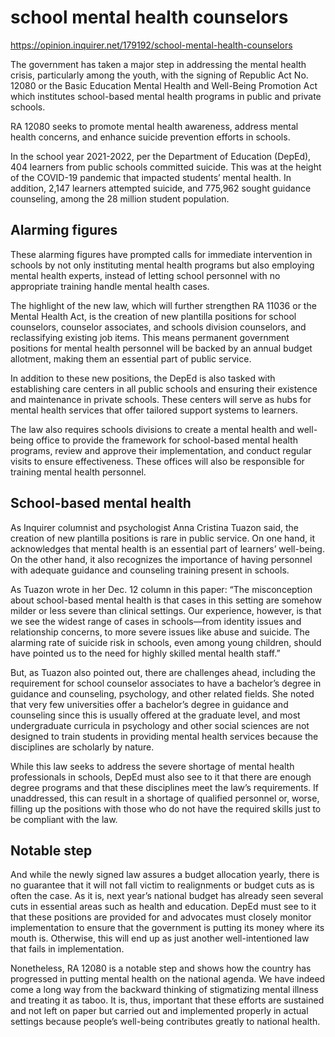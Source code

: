 # school mental health counselors

https://opinion.inquirer.net/179192/school-mental-health-counselors



The government has taken a major step in addressing the mental health crisis, particularly among the youth, with the signing of Republic Act No. 12080 or the Basic Education Mental Health and Well-Being Promotion Act which institutes school-based mental health programs in public and private schools.

RA 12080 seeks to promote mental health awareness, address mental health concerns, and enhance suicide prevention efforts in schools.

In the school year 2021-2022, per the Department of Education (DepEd), 404 learners from public schools committed suicide. This was at the height of the COVID-19 pandemic that impacted students’ mental health. In addition, 2,147 learners attempted suicide, and 775,962 sought guidance counseling, among the 28 million student population.



##  Alarming figures



These alarming figures have prompted calls for immediate intervention in schools by not only instituting mental health programs but also employing mental health experts, instead of letting school personnel with no appropriate training handle mental health cases.

The highlight of the new law, which will further strengthen RA 11036 or the Mental Health Act, is the creation of new plantilla positions for school counselors, counselor associates, and schools division counselors, and reclassifying existing job items. This means permanent government positions for mental health personnel will be backed by an annual budget allotment, making them an essential part of public service.

In addition to these new positions, the DepEd is also tasked with establishing care centers in all public schools and ensuring their existence and maintenance in private schools. These centers will serve as hubs for mental health services that offer tailored support systems to learners.

The law also requires schools divisions to create a mental health and well-being office to provide the framework for school-based mental health programs, review and approve their implementation, and conduct regular visits to ensure effectiveness. These offices will also be responsible for training mental health personnel.



##  School-based mental health



As Inquirer columnist and psychologist Anna Cristina Tuazon said, the creation of new plantilla positions is rare in public service. On one hand, it acknowledges that mental health is an essential part of learners’ well-being. On the other hand, it also recognizes the importance of having personnel with adequate guidance and counseling training present in schools.

As Tuazon wrote in her Dec. 12 column in this paper: “The misconception about school-based mental health is that cases in this setting are somehow milder or less severe than clinical settings. Our experience, however, is that we see the widest range of cases in schools—from identity issues and relationship concerns, to more severe issues like abuse and suicide. The alarming rate of suicide risk in schools, even among young children, should have pointed us to the need for highly skilled mental health staff.”

But, as Tuazon also pointed out, there are challenges ahead, including the requirement for school counselor associates to have a bachelor’s degree in guidance and counseling, psychology, and other related fields. She noted that very few universities offer a bachelor’s degree in guidance and counseling since this is usually offered at the graduate level, and most undergraduate curricula in psychology and other social sciences are not designed to train students in providing mental health services because the disciplines are scholarly by nature.

While this law seeks to address the severe shortage of mental health professionals in schools, DepEd must also see to it that there are enough degree programs and that these disciplines meet the law’s requirements. If unaddressed, this can result in a shortage of qualified personnel or, worse, filling up the positions with those who do not have the required skills just to be compliant with the law.



##  Notable step



And while the newly signed law assures a budget allocation yearly, there is no guarantee that it will not fall victim to realignments or budget cuts as is often the case. As it is, next year’s national budget has already seen several cuts in essential areas such as health and education. DepEd must see to it that these positions are provided for and advocates must closely monitor implementation to ensure that the government is putting its money where its mouth is. Otherwise, this will end up as just another well-intentioned law that fails in implementation.

Nonetheless, RA 12080 is a notable step and shows how the country has progressed in putting mental health on the national agenda. We have indeed come a long way from the backward thinking of stigmatizing mental illness and treating it as taboo. It is, thus, important that these efforts are sustained and not left on paper but carried out and implemented properly in actual settings because people’s well-being contributes greatly to national health.